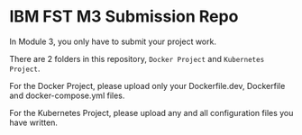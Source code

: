 # IBM FST M3 Submission Repo

In Module 3, you only have to submit your project work.

There are 2 folders in this repository, `Docker Project` and `Kubernetes Project`.

For the Docker Project, please upload only your Dockerfile.dev, Dockerfile and docker-compose.yml files.

For the Kubernetes Project, please upload any and all configuration files you have written.
